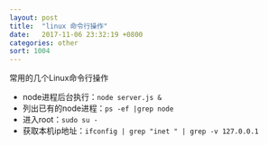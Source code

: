 ```yaml
---
layout: post
title:  "linux 命令行操作"
date:   2017-11-06 23:32:19 +0800
categories: other
sort: 1004
---
```


常用的几个Linux命令行操作

- node进程后台执行：`node server.js &`
- 列出已有的node进程：`ps -ef |grep node`
- 进入root：`sudo su - `
- 获取本机ip地址：`ifconfig | grep "inet " | grep -v 127.0.0.1 `

